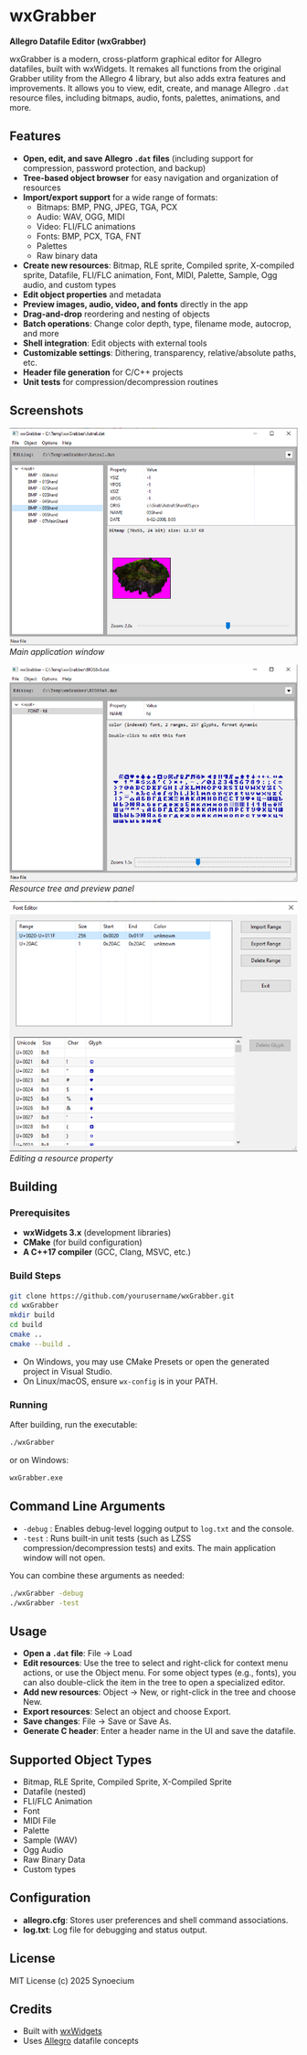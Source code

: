 # wxGrabber

**Allegro Datafile Editor (wxGrabber)**

wxGrabber is a modern, cross-platform graphical editor for Allegro datafiles, built with wxWidgets. It remakes all functions from the original Grabber utility from the Allegro 4 library, but also adds extra features and improvements. It allows you to view, edit, create, and manage Allegro `.dat` resource files, including bitmaps, audio, fonts, palettes, animations, and more.

## Features

- **Open, edit, and save Allegro `.dat` files** (including support for compression, password protection, and backup)
- **Tree-based object browser** for easy navigation and organization of resources
- **Import/export support** for a wide range of formats:
  - Bitmaps: BMP, PNG, JPEG, TGA, PCX
  - Audio: WAV, OGG, MIDI
  - Video: FLI/FLC animations
  - Fonts: BMP, PCX, TGA, FNT
  - Palettes
  - Raw binary data
- **Create new resources**: Bitmap, RLE sprite, Compiled sprite, X-compiled sprite, Datafile, FLI/FLC animation, Font, MIDI, Palette, Sample, Ogg audio, and custom types
- **Edit object properties** and metadata
- **Preview images, audio, video, and fonts** directly in the app
- **Drag-and-drop** reordering and nesting of objects
- **Batch operations**: Change color depth, type, filename mode, autocrop, and more
- **Shell integration**: Edit objects with external tools
- **Customizable settings**: Dithering, transparency, relative/absolute paths, etc.
- **Header file generation** for C/C++ projects
- **Unit tests** for compression/decompression routines

## Screenshots

![Main Window](Screenshot0.png)
*Main application window*

![Tree and Preview](Screenshot1.png)
*Resource tree and preview panel*

![Editing Dialog](Screenshot2.png)
*Editing a resource property*

## Building

### Prerequisites

- **wxWidgets 3.x** (development libraries)
- **CMake** (for build configuration)
- **A C++17 compiler** (GCC, Clang, MSVC, etc.)

### Build Steps

```sh
git clone https://github.com/yourusername/wxGrabber.git
cd wxGrabber
mkdir build
cd build
cmake ..
cmake --build .
```

- On Windows, you may use CMake Presets or open the generated project in Visual Studio.
- On Linux/macOS, ensure `wx-config` is in your PATH.

### Running

After building, run the executable:

```sh
./wxGrabber
```
or on Windows:
```sh
wxGrabber.exe
```

## Command Line Arguments

- `-debug` : Enables debug-level logging output to `log.txt` and the console.
- `-test`  : Runs built-in unit tests (such as LZSS compression/decompression tests) and exits. The main application window will not open.

You can combine these arguments as needed:

```sh
./wxGrabber -debug
./wxGrabber -test
```

## Usage

- **Open a `.dat` file**: File → Load
- **Edit resources**: Use the tree to select and right-click for context menu actions, or use the Object menu. For some object types (e.g., fonts), you can also double-click the item in the tree to open a specialized editor.
- **Add new resources**: Object → New, or right-click in the tree and choose New.
- **Export resources**: Select an object and choose Export.
- **Save changes**: File → Save or Save As.
- **Generate C header**: Enter a header name in the UI and save the datafile.

## Supported Object Types

- Bitmap, RLE Sprite, Compiled Sprite, X-Compiled Sprite
- Datafile (nested)
- FLI/FLC Animation
- Font
- MIDI File
- Palette
- Sample (WAV)
- Ogg Audio
- Raw Binary Data
- Custom types

## Configuration

- **allegro.cfg**: Stores user preferences and shell command associations.
- **log.txt**: Log file for debugging and status output.

## License

MIT License (c) 2025 Synoecium

## Credits

- Built with [wxWidgets](https://www.wxwidgets.org/)
- Uses [Allegro](https://liballeg.org/) datafile concepts 